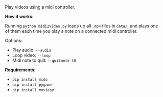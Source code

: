 
Play videos using a midi controller.

__How it works__:

Running `python midi2video.py` loads up all `.mp4` files in `data/`, and plays one of them each time you play a note on a connected midi controller.

Options:

* Play audio: `--audio`
* Loop video: `--loop`
* Midi note to quit: `--quitnote 50`

__Requirements__:

- `pip install mido`
- `pip install pygame`
- `pip install moviepy`
